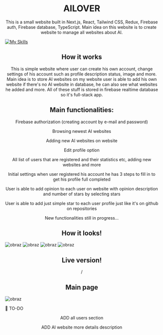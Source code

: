 
<h1 align="center">AILOVER</h1>
<p align="center">This is a small website built in Next.js, React, Tailwind CSS, Redux, Firebase auth, Firebase database, TypeScript. Main idea on this website is to create website to manage all websites about AI.</p>


  [![My Skills](https://skillicons.dev/icons?i=react,next,firebase,typescript,tailwind)](https://skillicons.dev)




<h2 align="center">How it works</h2>
<p align="center">This is simple website where user can create his own account, change settings of his account such as profile description status, image and more. Main idea is to store AI websites on my website
user is able to add his own website if there's no AI website in database, he can also see what websites he added and more. All of these stuff is stored in firebase realtime database so it's full-stack app.

</p>


<h2 align="center">Main functionalities: </h2>
<p align="center">Firebase authorization (creating account by e-mail and password)</p>
<p align="center">Browsing newest AI websites</p>
<p align="center">Adding new AI websites on website</p>
<p align="center">Edit profile option</p>
<p align="center">All list of users that are registered and their statistics etc, adding new websites and more</p>
<p align="center">Initial settings when user registered his account he has 3 steps to fill in to get his profile full completed</p>
<p align="center">User is able to add opinion to each user on website with opinion description and number of stars by selecting stars</p>
<p align="center">User is able to add just simple star to each user profile just like it's on github on repositories</p>
<p align="center">New functionalities still in progress...</p>


<h2 align="center">How it looks!</h2>

![obraz](https://github.com/Peterr181/ailover/assets/102172769/8f568efb-cc44-4caf-a50d-90ecc20d8e5e)
![obraz](https://github.com/Peterr181/ailover/assets/102172769/f934fa75-2960-4601-8c63-1553451bbc9f)
![obraz](https://github.com/Peterr181/ailover/assets/102172769/a8a8004c-7101-4976-a165-bfee96a9531d)
![obraz](https://github.com/Peterr181/ailover/assets/102172769/57f08832-95d9-4977-9b03-fa98a26c9e38)






<h2 align="center">Live version!</h2>
<p align="center">/</p>





<h2 align="center">Main page</h2>

![obraz](https://github.com/Peterr181/ailover/assets/102172769/c58d5241-5719-43e3-b0fb-af5d01b8d63a)


:construction_worker: TO-DO
<p align="center">ADD all users section</p>
<p align="center">ADD AI website more details description</p>










